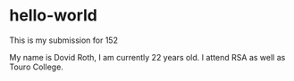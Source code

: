 # hello-world
This is my submission for 152

My name is Dovid Roth, I am currently 22 years old. I attend RSA as well as Touro College.
